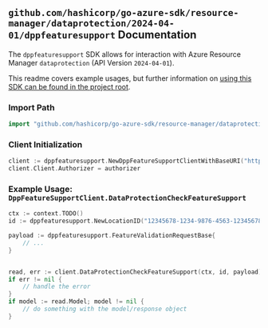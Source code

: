 
## `github.com/hashicorp/go-azure-sdk/resource-manager/dataprotection/2024-04-01/dppfeaturesupport` Documentation

The `dppfeaturesupport` SDK allows for interaction with Azure Resource Manager `dataprotection` (API Version `2024-04-01`).

This readme covers example usages, but further information on [using this SDK can be found in the project root](https://github.com/hashicorp/go-azure-sdk/tree/main/docs).

### Import Path

```go
import "github.com/hashicorp/go-azure-sdk/resource-manager/dataprotection/2024-04-01/dppfeaturesupport"
```


### Client Initialization

```go
client := dppfeaturesupport.NewDppFeatureSupportClientWithBaseURI("https://management.azure.com")
client.Client.Authorizer = authorizer
```


### Example Usage: `DppFeatureSupportClient.DataProtectionCheckFeatureSupport`

```go
ctx := context.TODO()
id := dppfeaturesupport.NewLocationID("12345678-1234-9876-4563-123456789012", "locationName")

payload := dppfeaturesupport.FeatureValidationRequestBase{
	// ...
}


read, err := client.DataProtectionCheckFeatureSupport(ctx, id, payload)
if err != nil {
	// handle the error
}
if model := read.Model; model != nil {
	// do something with the model/response object
}
```
